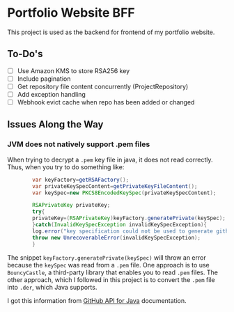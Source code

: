# Portfolio Website BFF

This project is used as the backend for frontend of my portfolio website.

## To-Do's

- [ ] Use Amazon KMS to store RSA256 key
- [ ] Include pagination
- [ ] Get repository file content concurrently (ProjectRepository)
- [ ] Add exception handling
- [ ] Webhook evict cache when repo has been added or changed

## Issues Along the Way

### JVM does not natively support .pem files

When trying to decrypt a `.pem` key file in java, it does not read correctly. Thus, when you try to do something like:

```java
        var keyFactory=getRSAFactory();
        var privateKeySpecContent=getPrivateKeyFileContent();
        var keySpec=new PKCS8EncodedKeySpec(privateKeySpecContent);

        RSAPrivateKey privateKey;
        try{
        privateKey=(RSAPrivateKey)keyFactory.generatePrivate(keySpec);
        }catch(InvalidKeySpecException invalidKeySpecException){
        log.error("key specification could not be used to generate github's private key");
        throw new UnrecoverableError(invalidKeySpecException);
        }
```

The snippet `keyFactory.generatePrivate(keySpec)` will throw an error because the `keySpec` was read from a `.pem` file.
One approach is to use `BouncyCastle`, a third-party library that enables you to read `.pem` files. The other approach,
which I followed in this project is to convert the `.pem` file into `.der`, which Java supports.

I got this information from [GitHub API for Java](https://github-api.kohsuke.org/githubappjwtauth.html) documentation.